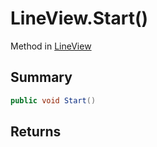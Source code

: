 # LineView.Start()

Method in [LineView](/api/csharp/yarn.unity.lineview.md)

## Summary



```csharp
public void Start()
```

## Returns



